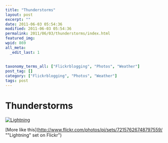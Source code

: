 ```yaml
---
title: "Thunderstorms"
layout: post
excerpt: ""
date: 2011-06-03 05:54:36
modified: 2011-06-03 05:54:36
permalink: 2011/06/03/thunderstorms/index.html
featured_img: 
wpid: 869
all_meta: 
  _edit_last: 1
  
  
taxonomy_terms_all: ["Flickrblogging", "Photos", "Weather"]
post_tag: []
category: ["Flickrblogging", "Photos", "Weather"]
tags: post
---
```


# Thunderstorms

[![Lightning](http://farm3.static.flickr.com/2621/5792202223_49af291124.jpg)](http://www.flickr.com/photos/pj/5792202223/ "Lightning by Patrick Johanneson, on Flickr")

[More like this](http://www.flickr.com/photos/pj/sets/72157626748797559/ ""Lightning" set on Flickr")